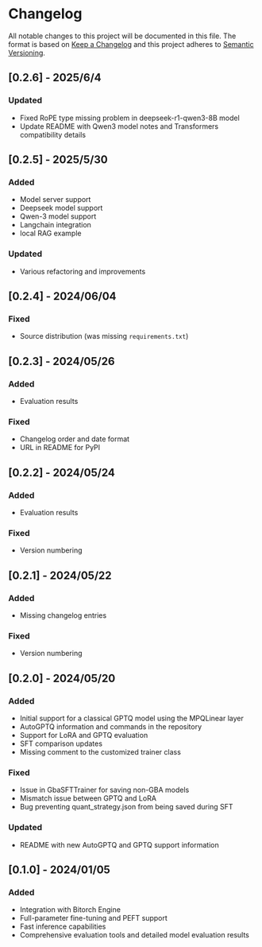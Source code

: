 # Changelog

All notable changes to this project will be documented in this file.
The format is based on [Keep a Changelog](http://keepachangelog.com/)
and this project adheres to [Semantic Versioning](http://semver.org/).

## [0.2.6] - 2025/6/4

### Updated

- Fixed RoPE type missing problem in deepseek-r1-qwen3-8B model
- Update README with Qwen3 model notes and Transformers compatibility details

## [0.2.5] - 2025/5/30

### Added

- Model server support
- Deepseek model support
- Qwen-3 model support
- Langchain integration
- local RAG example

### Updated

- Various refactoring and improvements

## [0.2.4] - 2024/06/04

### Fixed

- Source distribution (was missing `requirements.txt`)

## [0.2.3] - 2024/05/26

### Added

- Evaluation results

### Fixed

- Changelog order and date format
- URL in README for PyPI

## [0.2.2] - 2024/05/24

### Added

- Evaluation results

### Fixed

- Version numbering

## [0.2.1] - 2024/05/22

### Added

- Missing changelog entries

### Fixed

- Version numbering

## [0.2.0] - 2024/05/20

### Added

- Initial support for a classical GPTQ model using the MPQLinear layer
- AutoGPTQ information and commands in the repository
- Support for LoRA and GPTQ evaluation
- SFT comparison updates
- Missing comment to the customized trainer class

### Fixed

- Issue in GbaSFTTrainer for saving non-GBA models
- Mismatch issue between GPTQ and LoRA
- Bug preventing quant_strategy.json from being saved during SFT

### Updated

- README with new AutoGPTQ and GPTQ support information

## [0.1.0] - 2024/01/05

### Added

- Integration with Bitorch Engine
- Full-parameter fine-tuning and PEFT support 
- Fast inference capabilities
- Comprehensive evaluation tools and detailed model evaluation results
